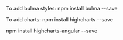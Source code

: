 To add bulma styles: npm install bulma --save

To add charts: npm install highcharts --save

npm install highcharts-angular --save
